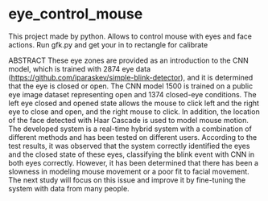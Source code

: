 # eye_control_mouse
This project made by python. Allows to control mouse with eyes and face actions. 
Run gfk.py and get your in to rectangle for calibrate

ABSTRACT
These eye zones are provided as an introduction to the CNN model, which is trained with 2874 eye data (https://github.com/iparaskev/simple-blink-detector), and it is determined that the eye is closed or open. The CNN model 1500 is trained on a public eye image dataset representing open and 1374 closed-eye conditions. The left eye closed and opened state allows the mouse to click left and the right eye to close and open, and the right mouse to click. In addition, the location of the face detected with Haar Cascade is used to model mouse motion. The developed system is a real-time hybrid system with a combination of different methods and has been tested on different users. According to the test results, it was observed that the system correctly identified the eyes and the closed state of these eyes, classifying the blink event with CNN in both eyes correctly. However, it has been determined that there has been a slowness in modeling mouse movement or a poor fit to facial movement. The next study will focus on this issue and improve it by fine-tuning the system with data from many people.
